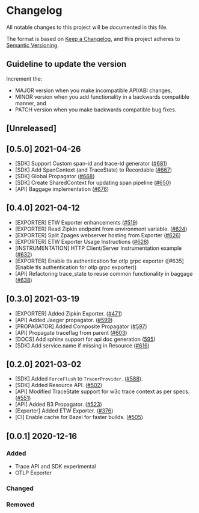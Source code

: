 # Changelog

All notable changes to this project will be documented in this file.

The format is based on [Keep a Changelog](https://keepachangelog.com/en/1.0.0/),
and this project adheres to [Semantic Versioning](https://semver.org/spec/v2.0.0.html).

## Guideline to update the version

Increment the:

* MAJOR version when you make incompatible API/ABI changes,
* MINOR version when you add functionality in a backwards compatible manner, and
* PATCH version when you make backwards compatible bug fixes.

## [Unreleased]

## [0.5.0] 2021-04-26

* [SDK] Support Custom span-id and trace-id generator ([#681](https://github.com/open-telemetry/opentelemetry-cpp/pull/681))
* [SDK] Add SpanContext (and TraceState) to Recordable ([#667](https://github.com/open-telemetry/opentelemetry-cpp/pull/667))
* [SDK] Global Propagator ([#668](https://github.com/open-telemetry/opentelemetry-cpp/pull/668))
* [SDK] Create SharedContext for updating span pipeline ([#650](https://github.com/open-telemetry/opentelemetry-cpp/pull/650))
* [API] Baggage implementation ([#676](https://github.com/open-telemetry/opentelemetry-cpp/pull/676))

## [0.4.0] 2021-04-12

* [EXPORTER] ETW Exporter enhancements ([#519](https://github.com/open-telemetry/opentelemetry-cpp/pull/519))
* [EXPORTER] Read Zipkin endpoint from environment variable. ([#624](https://github.com/open-telemetry/opentelemetry-cpp/pull/624))
* [EXPORTER] Split Zpages webserver hosting from Exporter ([#626](https://github.com/open-telemetry/opentelemetry-cpp/pull/626))
* [EXPORTER] ETW Exporter Usage Instructions ([#628](https://github.com/open-telemetry/opentelemetry-cpp/pull/628))
* [INSTRUMENTATION] HTTP Client/Server Instrumentation example ([#632](https://github.com/open-telemetry/opentelemetry-cpp/pull/632))
* [EXPORTER] Enable tls authentication for otlp grpc exporter ([#635](Enable tls authentication for otlp grpc exporter))
* [API] Refactoring trace_state to reuse common functionality in baggage ([#638](https://github.com/open-telemetry/opentelemetry-cpp/pull/638/files))

## [0.3.0] 2021-03-19

* [EXPORTER] Added Zipkin Exporter. ([#471](https://github.com/open-telemetry/opentelemetry-cpp/pull/471))
* [API] Added Jaeger propagator. ([#599](https://github.com/open-telemetry/opentelemetry-cpp/pull/599))
* [PROPAGATOR] Added Composite Propagator ([#597](https://github.com/open-telemetry/opentelemetry-cpp/pull/597))
* [API] Propagate traceflag from parent ([#603](https://github.com/open-telemetry/opentelemetry-cpp/pull/603))
* [DOCS] Add sphinx support for api doc generation ([595](https://github.com/open-telemetry/opentelemetry-cpp/pull/595))
* [SDK] Add service.name if missing in Resource ([#616](https://github.com/open-telemetry/opentelemetry-cpp/pull/616))

## [0.2.0] 2021-03-02

* [SDK] Added `ForceFlush` to `TracerProvider`. ([#588](https://github.com/open-telemetry/opentelemetry-cpp/pull/588)).
* [SDK] Added Resource API.  ([#502](https://github.com/open-telemetry/opentelemetry-cpp/pull/502))
* [API] Modified TraceState support for w3c trace context as per specs.
([#551](https://github.com/open-telemetry/opentelemetry-cpp/pull/551))
* [API] Added B3 Propagator. ([#523](https://github.com/open-telemetry/opentelemetry-cpp/pull/523))
* [Exporter] Added ETW Exporter. ([#376](https://github.com/open-telemetry/opentelemetry-cpp/pull/376))
* [CI] Enable cache for Bazel for faster builds. ([#505](https://github.com/open-telemetry/opentelemetry-cpp/pull/505))

## [0.0.1] 2020-12-16

### Added

* Trace API and SDK experimental
* OTLP Exporter

### Changed

### Removed

